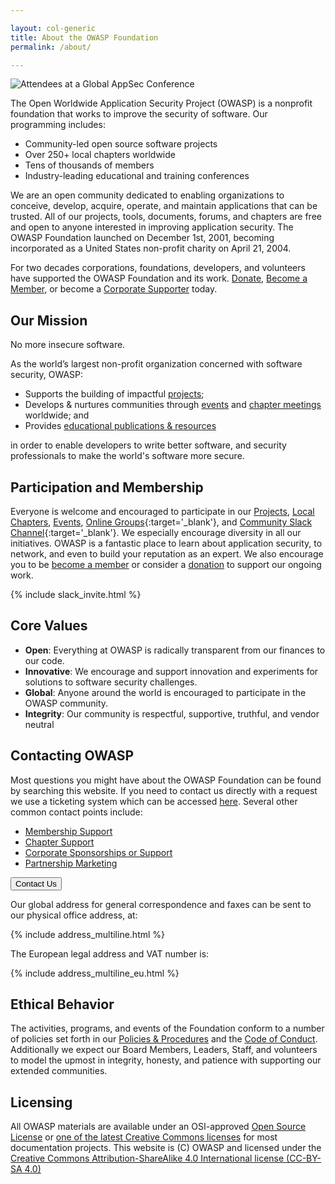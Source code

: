 ```yaml
---

layout: col-generic
title: About the OWASP Foundation
permalink: /about/

---
```


![Attendees at a Global AppSec Conference](/assets/images/web/about_header.png)

The Open Worldwide Application Security Project (OWASP) is a nonprofit foundation that works to improve the security of software. Our programming includes:

- Community-led open source software projects
- Over 250+ local chapters worldwide
- Tens of thousands of members
- Industry-leading educational and training conferences

We are an open community dedicated to enabling organizations to conceive, develop, acquire, operate, and maintain applications that can be trusted. All of our projects, tools, documents, forums, and chapters are free and open to anyone interested in improving application security. The OWASP Foundation launched on December 1st, 2001, becoming incorporated as a United States non-profit charity on April 21, 2004.

For two decades corporations, foundations, developers, and volunteers have supported the OWASP Foundation and its work. [Donate](/donate), [Become a Member](/membership), or become a [Corporate Supporter](/supporters) today.

## Our Mission

<p class="callout-mono right">No more insecure software.</p>

As the world’s largest non-profit organization concerned with software security, OWASP:

- Supports the building of impactful [projects](https://owasp.org/projects/);
- Develops & nurtures communities through [events](https://owasp.org/events/) and [chapter meetings](https://owasp.org/chapters/) worldwide; and
- Provides [educational publications & resources](https://owasp.org/www-committee-education-and-training/)

in order to enable developers to write better software, and security professionals to make the world's software more secure.

## Participation and Membership

Everyone is welcome and encouraged to participate in our [Projects](/projects), [Local Chapters](/chapters), [Events](/events), [Online Groups](https://groups.google.com/a/owasp.com/){:target='_blank'}, and [Community Slack Channel](https://owasp.slack.com/){:target='_blank'}. We especially encourage diversity in all our initiatives. OWASP is a fantastic place to learn about application security, to network, and even to build your reputation as an expert. We also encourage you to be [become a member](/membership) or consider a [donation](/donate) to support our ongoing work.

{% include slack_invite.html %}

## Core Values

- **Open**: Everything at OWASP is radically transparent from our finances to our code.
- **Innovative**: We encourage and support innovation and experiments for solutions to software security challenges.
- **Global**: Anyone around the world is encouraged to participate in the OWASP community.
- **Integrity**: Our community is respectful, supportive, truthful, and vendor neutral

## Contacting OWASP

Most questions you might have about the OWASP Foundation can be found by searching this website. If you need to contact us directly with a request we use a ticketing system which can be accessed [here](https://owasporg.atlassian.net/servicedesk/customer/portals). Several other common contact points include:

- [Membership Support](https://owasporg.atlassian.net/servicedesk/customer/portal/9)
- [Chapter Support](https://owasporg.atlassian.net/servicedesk/customer/portal/8)
- [Corporate Sponsorships or Support](https://owasporg.atlassian.net/servicedesk/customer/portal/7/group/18/create/72)
- [Partnership Marketing](https://owasporg.atlassian.net/servicedesk/customer/portal/7/group/19/create/83)

<a href="https://contact.owasp.org/" target="_blank" rel="noopener"><button class="cta-button dark">Contact Us</button></a>

Our global address for general correspondence and faxes can be sent to our physical office address, at:

{% include address_multiline.html %}

The European legal address and VAT number is:

{% include address_multiline_eu.html %}

## Ethical Behavior

The activities, programs, and events of the Foundation conform to a number of policies set forth in our [Policies & Procedures](/www-policy/) and the [Code of Conduct](/www-policy/operational/code-of-conduct). Additionally we expect our Board Members, Leaders, Staff, and volunteers to model the upmost in integrity, honesty, and patience with supporting our extended communities.

## Licensing

All OWASP materials are available under an OSI-approved [Open Source License](https://opensource.org/licenses/category) or [one of the latest Creative Commons licenses](https://creativecommons.org/licenses/by-sa/4.0/) for most documentation projects. This website is (C) OWASP and licensed under the [Creative Commons Attribution-ShareAlike 4.0 International license (CC-BY-SA 4.0)](https://creativecommons.org/licenses/by-sa/4.0/)
